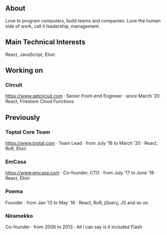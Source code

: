 ## About

Love to program computers, build teams and companies. Love the human side of work, call it leadership, management.

## Main Technical Interests

React, JavaScript, Elixir.

## Working on

### Circuit

https://www.getcircuit.com · Senior Front-end Engineer · since March ’20 · React, Firestore Cloud Functions

## Previously

### Toptal Core Team

https://www.toptal.com · Team Lead · from July ’18 to March ’20 · React, RoR, Elixir

### EmCasa

https://www.emcasa.com · Co-founder, CTO · from July ’17 to June ’18 · React, Elixir

### Poema

Founder · from Jan ’13 to May ’18 · React, RoR, jQuery, JS and so on

### Niramekko

Co-founder · from 2006 to 2013 · All I can say is it included Flash
